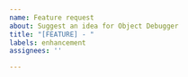 ```yaml
---
name: Feature request
about: Suggest an idea for Object Debugger
title: "[FEATURE] - "
labels: enhancement
assignees: ''

---
```


<!-- Please search existing issues to avoid creating duplicates. -->

<!-- Describe the feature you'd like. -->